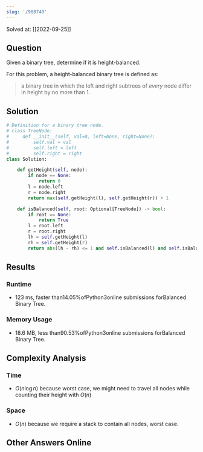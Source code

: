 ```yaml
---
slug: '/908740'
---
```


Solved at: [[2022-09-25]]

## Question

Given a binary tree, determine if it is height-balanced.

For this problem, a height-balanced binary tree is defined as:

> a binary tree in which the left and right subtrees of _every_ node differ in height by no more than 1.

## Solution

```python
# Definition for a binary tree node.
# class TreeNode:
#     def __init__(self, val=0, left=None, right=None):
#         self.val = val
#         self.left = left
#         self.right = right
class Solution:

    def getHeight(self, node):
        if node == None:
            return 0
        l = node.left
        r = node.right
        return max(self.getHeight(l), self.getHeight(r)) + 1

    def isBalanced(self, root: Optional[TreeNode]) -> bool:
        if root == None:
            return True
        l = root.left
        r = root.right
        lh = self.getHeight(l)
        rh = self.getHeight(r)
        return abs(lh - rh) <= 1 and self.isBalanced(l) and self.isBalanced(r)

```

## Results

### Runtime

- 123 ms, faster than14.05%ofPython3online submissions forBalanced Binary Tree.

### Memory Usage

- 18.6 MB, less than90.53%ofPython3online submissions forBalanced Binary Tree.

## Complexity Analysis

### Time

- $O(n \log n)$ because worst case, we might need to travel all nodes while counting their height with $O(n)$

### Space

- $O(n)$ because we require a stack to contain all nodes, worst case.

## Other Answers Online
